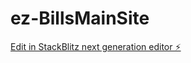# ez-BillsMainSite

[Edit in StackBlitz next generation editor ⚡️](https://stackblitz.com/~/github.com/syedjzb/ez-BillsMainSite)
